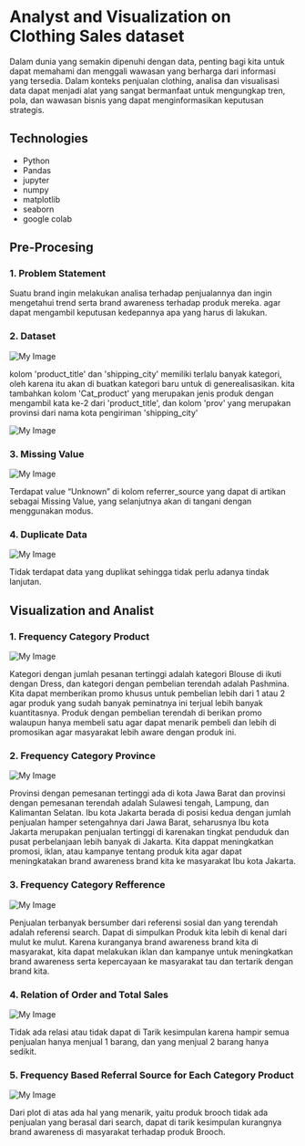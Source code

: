 # Analyst and Visualization on Clothing Sales dataset
Dalam dunia yang semakin dipenuhi dengan data, penting bagi kita untuk dapat memahami dan menggali wawasan yang berharga dari informasi yang tersedia. Dalam konteks penjualan clothing, analisa dan visualisasi data dapat menjadi alat yang sangat bermanfaat untuk mengungkap tren, pola, dan wawasan bisnis yang dapat menginformasikan keputusan strategis.

## Technologies
- Python
- Pandas 
- jupyter
- numpy
- matplotlib
- seaborn
- google colab

## Pre-Procesing
### 1. Problem Statement
Suatu brand ingin melakukan analisa terhadap penjualannya dan ingin mengetahui trend serta brand awareness terhadap produk mereka. agar dapat mengambil keputusan kedepannya apa yang harus di lakukan.

### 2. Dataset
![My Image](img/Sample.png)

kolom 'product_title' dan 'shipping_city' memiliki terlalu banyak kategori, oleh karena itu akan di buatkan kategori baru untuk di generealisasikan.
kita tambahkan kolom 'Cat_product' yang merupakan jenis produk dengan mengambil kata ke-2 dari 'product_title',
dan kolom 'prov' yang merupakan provinsi dari nama kota pengiriman 'shipping_city'

![My Image](img/Sample(category).png)

### 3. Missing Value

![My Image](img/missing.png)

Terdapat value “Unknown” di kolom referrer_source yang dapat di artikan sebagai 
Missing Value, yang selanjutnya akan di tangani dengan menggunakan modus.

### 4. Duplicate Data

![My Image](img/duplicate.png)

Tidak terdapat data yang duplikat sehingga tidak perlu adanya tindak lanjutan.

## Visualization and Analist

### 1. Frequency Category Product

![My Image](img/product.png)

Kategori dengan jumlah pesanan tertinggi adalah kategori Blouse di ikuti dengan Dress, 
dan kategori dengan pembelian terendah adalah Pashmina. 
Kita dapat memberikan promo khusus untuk pembelian lebih dari 1 atau 2 agar produk 
yang sudah banyak peminatnya ini terjual lebih banyak kuantitasnya. Produk dengan 
pembelian terendah di berikan promo walaupun hanya membeli satu agar dapat 
menarik pembeli dan lebih di promosikan agar masyarakat lebih aware dengan produk 
ini.

### 2. Frequency Category Province

![My Image](img/prov.png)

Provinsi dengan pemesanan tertinggi ada di kota Jawa Barat dan provinsi dengan 
pemesanan terendah adalah Sulawesi tengah, Lampung, dan Kalimantan Selatan.
Ibu kota Jakarta berada di posisi kedua dengan jumlah penjualan hamper setengahnya 
dari Jawa Barat, seharusnya Ibu kota Jakarta merupakan penjualan tertinggi di 
karenakan tingkat penduduk dan pusat perbelanjaan lebih banyak di Jakarta.
Kita dappat meningkatkan promosi, iklan, atau kampanye tentang produk kita agar 
dapat meningkatakan brand awareness brand kita ke masyarakat Ibu kota Jakarta.

### 3. Frequency Category Refference

![My Image](img/reff.png)

Penjualan terbanyak bersumber dari referensi sosial dan yang terendah adalah 
referensi search. Dapat di simpulkan Produk kita lebih di kenal dari mulut ke mulut. 
Karena kuranganya brand awareness brand kita di masyarakat, kita dapat melakukan 
iklan dan kampanye untuk meningkatkan brand awareness serta kepercayaan ke 
masyarakat tau dan tertarik dengan brand kita.

### 4. Relation of Order and Total Sales

![My Image](img/order.png)

Tidak ada relasi atau tidak dapat di Tarik kesimpulan karena hampir semua penjualan 
hanya menjual 1 barang, dan yang menjual 2 barang hanya sedikit.

### 5. Frequency Based Referral Source for Each Category Product

![My Image](img/reff.png)

Dari plot di atas ada hal yang menarik, yaitu produk brooch tidak ada penjualan yang 
berasal dari search, dapat di tarik kesimpulan kurangnya brand awareness di 
masyarakat terhadap produk Brooch.
